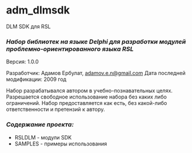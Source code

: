 # adm_dlmsdk

DLM SDK для RSL

### _Набор библиотек на языке Delphi для разработки модулей проблемно-ориентированного языка RSL_

  Версия: 1.0.0

  Разработчик: Адамов Ербулат, adamov.e.n@gmail.com
  Дата последней модификации: 2009 год

  Набор разрабатывался автором в учебно-познавательных целях.
  Разрешается свободное использование набора без каких либо ограничений.
  Набор предоставляется как есть, без какой-либо ответственности и претензий к автору.

### _Содержание проекта:_
- RSLDLM - модули SDK 
- SAMPLES - примеры использования

